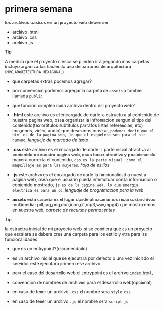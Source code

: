 # primera semana
los archivos basicos en un proyecto web deben ser
- archivo .html
- archivo .css
- archivo .js

> [!TIP] 
> A medida que el proyecto cresca se pueden ir agregando mas carpetas incluyo organizarlos haciendo uso de patrones de arquitectura (`MVC`,`ARQUITECTURA HEXAGONAL`)

- que carpetas extras podemos agregar?
- por convencion podemos agregar la carpeta de `assets` o tambien llamada `public`

- que funcion cumplen cada archivo dentro del proyecto web?
- **.html** este archivo es el encargado de darle la estructura al contenido de nuestra pagina web, osea organizar la infromacion sengun el tipo del contenido(texto(titulos subtitulos parrafos listas referencias, etc), imagenes, video, audio) que deseamos mostrar, `podemos decir que el html es de la pagina web, lo que el esqueleto son para el ser humano`, *lenguaje de marcado de texto*.
- **.css** este archivo es el encargado de darle la parte visual atractiva al contenido de nuestra pagina web, osea hacer atractiva y posicionar de manera correcta el contenido, `css es la parte visual, como el maquillaje es para las mujeres`. *hoja de estilos*
- **.js** este archvo es el encargado de darle la funcionalidad a nuestra pagina web, osea que el usuario pueda interactuar con la informacion o contenido mostrado, `js es de la pagina web, lo que energia electrica es para un pc`. *lenguaje de programacion para la web*
- **assets** esta carpeta es el lugar donde almacenamos recursos(archivos multimedia: pdf,jpg,png,doc,icon,gif,mp3,wav,mpg4) que mostraremos en nuestra web, *carpeta de recursos permanentes*

> [!TIP]
> la estructra inicial de mi proyecto web, si se condiera que es un proyecto que escalara se debera crea una carpeta para los estilo y otra para las funcionalidades

- que es un entrypoint?(recomendado)
- es un archivo inicial que se ejecutara por defecto o una vez iniciado el servidor este ejecutara primero ese archivo.
- para el caso del desarrollo web el entrypoint es el archivo `index.html`,

- convencion de nombres de archivos para el desarrollo web(opcional)
- en caso de tener un archivo `.css` el nombre sera `style.css`
- en caso de tener un archivo `.js` el nombre sera `script.js`